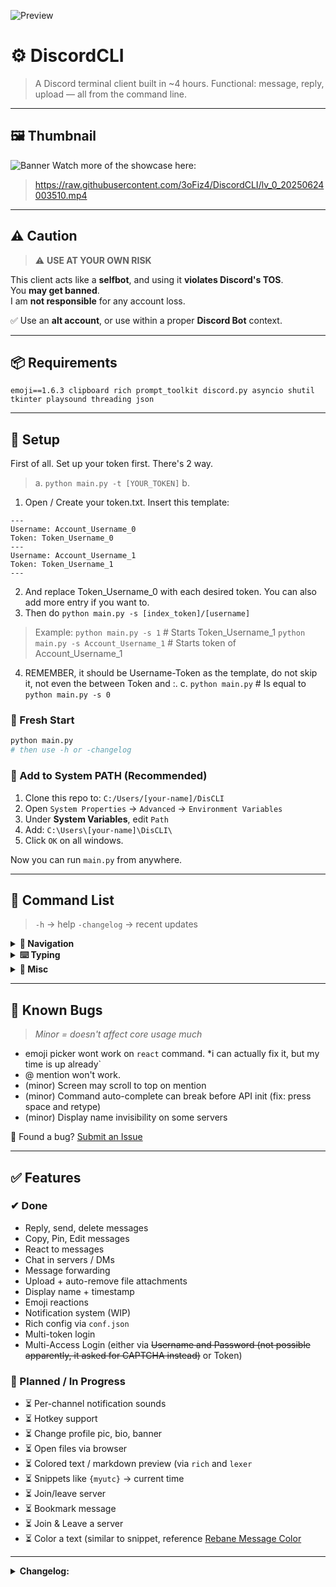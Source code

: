 ![Preview](https://github.com/user-attachments/assets/8067db4a-0f02-457f-b6ef-3897aefdb14f)
# ⚙️ DiscordCLI
> A Discord terminal client built in ~4 hours. Functional: message, reply, upload — all from the command line.

---

## 🖼️ Thumbnail
![Banner](https://github.com/user-attachments/assets/e072021d-ab9c-4edd-beb6-d38d19f75b51)
Watch more of the showcase here:
> https://raw.githubusercontent.com/3oFiz4/DiscordCLI/lv_0_20250624003510.mp4
---

## ⚠️ Caution
> ⚠️ **USE AT YOUR OWN RISK**

This client acts like a **selfbot**, and using it **violates Discord's TOS**.  
You **may get banned**.  
I am **not responsible** for any account loss.  

✅ Use an **alt account**, or use within a proper **Discord Bot** context.

---

## 📦 Requirements

```
emoji==1.6.3 clipboard rich prompt_toolkit discord.py asyncio shutil tkinter playsound threading json
````

---

## 🚀 Setup
First of all. Set up your token first. There's 2 way.
> a. `python main.py -t [YOUR_TOKEN]` 
> b. 
1. Open / Create your token.txt. Insert this template:
```
---
Username: Account_Username_0
Token: Token_Username_0
---
Username: Account_Username_1
Token: Token_Username_1
---
```
2. And replace Token_Username_0 with each desired token. You can also add more entry if you want to.
3. Then do `python main.py -s [index_token]/[username]`
> Example:
> `python main.py -s 1` # Starts Token_Username_1
> `python main.py -s Account_Username_1` # Starts token of Account_Username_1
4. REMEMBER, it should be Username-Token as the template, do not skip it, not even the <Space> between Token and :.
c. `python main.py` # Is equal to `python main.py -s 0`
### 🔹 Fresh Start
```bash
python main.py
# then use -h or -changelog
````

### 🔹 Add to System PATH (Recommended)

1. Clone this repo to:
   `C:/Users/[your-name]/DisCLI`
2. Open `System Properties` → `Advanced` → `Environment Variables`
3. Under **System Variables**, edit `Path`
4. Add:
   `C:\Users\[your-name]\DisCLI\`
5. Click `OK` on all windows.

Now you can run `main.py` from anywhere.

---

## 🧩 Command List

> `-h` → help
> `-changelog` → recent updates

<details>
<summary><strong>🧭 Navigation</strong></summary>

```
-s [server]         Pick a server
-c [channel]        Pick a chat channel (needs -s first)
-cf [friend]        Pick a friend to DM
-q / -e             Quit the CLI
-ct [emoji]         React a message with emoji, ex: -ct 5 :sob:
```

</details>

<details>
<summary><strong>⌨️ Typing</strong></summary>

```
-r [index] [msg]    Reply to message by index
-d [idx ...]        Delete messages (list accepted)
-up                Upload a file (via Explorer popup)
-deup              Clear all staged uploads
-fw [idx] [target]  Forward message to someone
-y [index]           Copy or Yank a message
-p [index]          Pin a message, if authorized 
-dp [index]         Unpin a message, if authorized
-e [index] [edit]   Edit a message of index_message with new edit
"say"               Without (-) will say something in current_channel, also sends a file if -up is triggered before
"@"                 List all mentionable users
":...:"             List all possible emoji
```

</details>

<details>
<summary><strong>🔔 Misc</strong></summary>

```
-ntf / -notif       Show notifications
-gntf / -gonotif    Jump to notif source
->n / -<n           Scroll newest/oldest by n messages
```
</details>

---

## 🐞 Known Bugs

> *Minor = doesn't affect core usage much*

* emoji picker wont work on `react` command. *i can actually fix it, but my time is up already`
* @ mention won't work.
* (minor) Screen may scroll to top on mention
* (minor) Command auto-complete can break before API init (fix: press space and retype)
* (minor) Display name invisibility on some servers

🐛 Found a bug? [Submit an Issue](../../issues)

---

## ✅ Features

### ✔ Done

* Reply, send, delete messages
* Copy, Pin, Edit messages
* React to messages
* Chat in servers / DMs
* Message forwarding
* Upload + auto-remove file attachments
* Display name + timestamp
* Emoji reactions
* Notification system (WIP)
* Rich config via `conf.json`
* Multi-token login
* Multi-Access Login (either via ~~Username and Password (not possible apparently, it asked for CAPTCHA instead)~~ or Token)
### 🚧 Planned / In Progress
* ⏳ Per-channel notification sounds
* ⏳ Hotkey support
* ⏳ Change profile pic, bio, banner
* ⏳ Open files via browser
* ⏳ Colored text / markdown preview (via `rich` and `lexer`
* ⏳ Snippets like `{myutc}` → current time
* ⏳ Join/leave server
* ⏳ Bookmark message
* ⏳ Join & Leave a server
* ⏳ Color a text (similar to snippet, reference [Rebane Message Color](https://rebane2001.com/discord-colored-text-generator/)

---
<details>
<summary><strong>Changelog: </summary>
<pre>
v25.06.17 (yy/mm/dd)
        - Initial release (took 4.5~ hours)
            a. Working Reply and Sending messages
            b. Ability to DM or Interact with friends
            c. Proper Chat UI
    v25.06.19 (Major Tweaks and Improvement) (took ~9.2 hours)
        - Improved Chat UI
            a. Different color for user and other people
            b. Added timestamp
            c. Auto-clear for every command trigger
            d. Long message has horizontal bar
            e. Reply to message is visible
            f. Display name and User name shows (tweakable)
            g. Added more colors
            h. Color change upon command insert, the input I mean
        - More commands (check -h)
            a. -d(elete messages)
            b. -up(load file)
            c. -de(stage)up(load file)
            d. -f(or)w(ard) message
            e. -n(o)t(i)f
            f. -g(o to)n(o)t(i)f
        - Misc
            a. Minor revamp of code structure
            b. Added notifications for ping (untested)   
    v25.06.19.01 (Minor tweaks)
        - Chat UI
            a. Attachment is shown
        - Misc
            a.  Added `conf.json` to configure the terminal
    v25.06.21 (Minor bug fixes)
    v25.06.21.01 (minor bug fixes)
    v25.06.21.02 (added few features)
        - More commands
            a. -y(ank message) # Yank is Copy
            b. -p(in message)
            c. -d(eny)p(in message)
            d. -e(dit message)
    v25.06.21.03 (added react to message)
        - More commands
            a. -(rea)ct (message)
                > This won't display properly if your CMD unable to show emoji. It do works in Win 11.
        - Added Account Template
            a. You can now switch to different account easily through `token.txt`
            b. Input token via `-t` in CLI
<pre>
</details>
